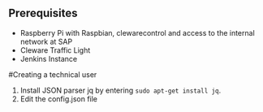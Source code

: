 ## Prerequisites
- Raspberry Pi with Raspbian, clewarecontrol and access to the internal network at SAP 
- Cleware Traffic Light
- Jenkins Instance

#Creating a technical user
1. Install JSON parser jq by entering ```sudo apt-get install jq```.
2. Edit the config.json file
